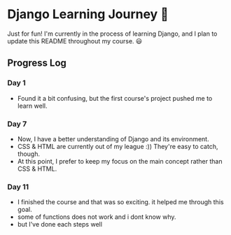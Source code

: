 # Django Learning Journey :rocket:

Just for fun! I'm currently in the process of learning Django, and I plan to update this README throughout my course. :smiley:

## Progress Log

### Day 1
- Found it a bit confusing, but the first course's project pushed me to learn well.

### Day 7
- Now, I have a better understanding of Django and its environment.
- CSS & HTML are currently out of my league :)) They're easy to catch, though.
- At this point, I prefer to keep my focus on the main concept rather than CSS & HTML.

### Day 11
- I finished the course and that was so exciting. it helped me through this goal.
- some of functions does not work and i dont know why.
- but I've done each steps well
